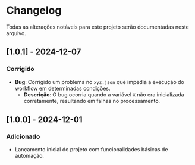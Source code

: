 # Changelog

Todas as alterações notáveis para este projeto serão documentadas neste arquivo.

## [1.0.1] - 2024-12-07
### Corrigido
- **Bug**: Corrigido um problema no `xyz.json` que impedia a execução do workflow em determinadas condições.
  - **Descrição**: O bug ocorria quando a variável `X` não era inicializada corretamente, resultando em falhas no processamento.

## [1.0.0] - 2024-12-01
### Adicionado
- Lançamento inicial do projeto com funcionalidades básicas de automação.
